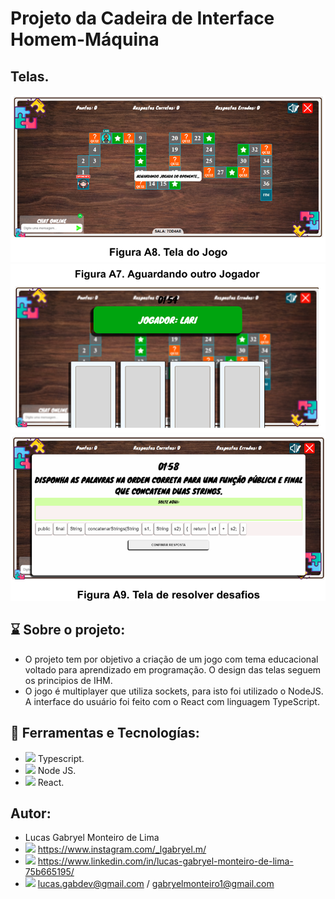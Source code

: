 # Projeto da Cadeira de Interface Homem-Máquina

## Telas.
<p align="center">
  <img alt="GitHub language count" src=https://github.com/LucasGabryellll/JOGO-IHM/blob/main/assets/tela_do_jogo.png>
  <img alt="GitHub language count" src=https://github.com/LucasGabryellll/JOGO-IHM/blob/main/assets/aguardando_jogador.png>
  <img alt="GitHub language count" src=https://github.com/LucasGabryellll/JOGO-IHM/blob/main/assets/desafio.png>

## ⌛ Sobre o projeto:
- O projeto tem por objetivo a criação de um jogo com tema educacional voltado para aprendizado em programação. O design das telas
  seguem os principios de IHM.
- O jogo é multiplayer que utiliza sockets, para isto foi utilizado o NodeJS. A interface do usuário foi feito com o React com
  linguagem TypeScript.

## 🚀 Ferramentas e Tecnologías:
 - <img src="https://img.icons8.com/color/344/typescript.png" width="25px"> Typescript.
 - <img src="https://cdn-icons-png.flaticon.com/512/5968/5968322.png" width="25px"> Node JS.
 - <img src="https://cdn-icons-png.flaticon.com/512/875/875209.png" width="25px"> React.

 ## Autor:
 - Lucas Gabryel Monteiro de Lima
 - <img src="https://cdn-icons-png.flaticon.com/512/2111/2111463.png" width="25px"/> https://www.instagram.com/_lgabryel.m/
 - <img src="https://cdn-icons-png.flaticon.com/512/3536/3536505.png" width="25px"/> https://www.linkedin.com/in/lucas-gabryel-monteiro-de-lima-75b665195/
 - <img src="https://cdn-icons-png.flaticon.com/512/888/888853.png" width="25px"/> lucas.gabdev@gmail.com / gabryelmonteiro1@gmail.com
